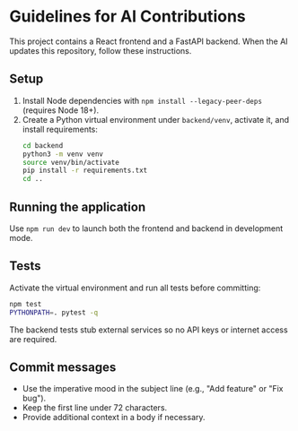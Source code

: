 # Guidelines for AI Contributions

This project contains a React frontend and a FastAPI backend. When the AI updates this repository, follow these instructions.

## Setup
1. Install Node dependencies with `npm install --legacy-peer-deps` (requires Node 18+).
2. Create a Python virtual environment under `backend/venv`, activate it, and install requirements:
   ```bash
   cd backend
   python3 -m venv venv
   source venv/bin/activate
   pip install -r requirements.txt
   cd ..
   ```

## Running the application
Use `npm run dev` to launch both the frontend and backend in development mode.

## Tests
Activate the virtual environment and run all tests before committing:
```bash
npm test
PYTHONPATH=. pytest -q
```
The backend tests stub external services so no API keys or internet access are required.

## Commit messages
- Use the imperative mood in the subject line (e.g., "Add feature" or "Fix bug").
- Keep the first line under 72 characters.
- Provide additional context in a body if necessary.

